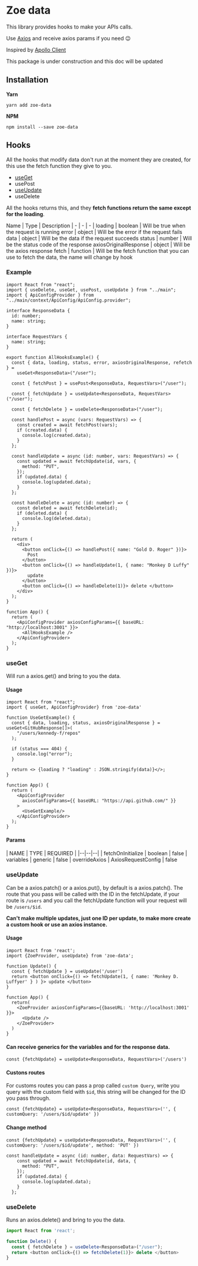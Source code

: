

# Zoe data

This library provides hooks to make your APIs calls.

Use [Axios](https://axios-http.com/) and receive axios params if you need 😉

Inspired by [Apollo Client](https://www.apollographql.com/docs/react/)


This package is under construction and this doc will be updated

## Installation

**Yarn**
```yarn
yarn add zoe-data
```

**NPM**

```npm
npm install --save zoe-data
```

## Hooks

All the hooks that modify data don't run at the moment they are created, for this use the fetch function they give to
you.

- [useGet](#useGet)
- usePost
- [useUpdate](#useUpdate)
- useDelete

All the hooks returns this, and they **fetch functions return the same except for the loading**.

Name | Type | Description | - | - | - | loading | boolean | Will be true when the request is running error | object |
Will be the error if the request fails data | object | Will be the data if the request succeeds status | number | Will
be the status code of the response axiosOriginalResponse | object | Will be the axios response fetch | function | Will
be the fetch function that you can use to fetch the data, the name will change by hook

### Example

```tsx
import React from "react";
import { useDelete, useGet, usePost, useUpdate } from "../main";
import { ApiConfigProvider } from "../main/context/ApiConfig/ApiConfig.provider";

interface ResponseData {
  id: number;
  name: string;
}

interface RequestVars {
  name: string;
}

export function AllHooksExample() {
  const { data, loading, status, error, axiosOriginalResponse, refetch } =
    useGet<ResponseData>("/user");

  const { fetchPost } = usePost<ResponseData, RequestVars>("/user");

  const { fetchUpdate } = useUpdate<ResponseData, RequestVars>("/user");

  const { fetchDelete } = useDelete<ResponseData>("/user");

  const handlePost = async (vars: RequestVars) => {
    const created = await fetchPost(vars);
    if (created.data) {
      console.log(created.data);
    }
  };

  const handleUpdate = async (id: number, vars: RequestVars) => {
    const updated = await fetchUpdate(id, vars, {
      method: "PUT",
    });
    if (updated.data) {
      console.log(updated.data);
    }
  };

  const handleDelete = async (id: number) => {
    const deleted = await fetchDelete(id);
    if (deleted.data) {
      console.log(deleted.data);
    }
  };

  return (
    <div>
      <button onClick={() => handlePost({ name: "Gold D. Roger" })}>
        Post
      </button>
      <button onClick={() => handleUpdate(1, { name: "Monkey D Luffy" })}>
        update
      </button>
      <button onClick={() => handleDelete(1)}> delete </button>
    </div>
  );
}

function App() {
  return (
    <ApiConfigProvider axiosConfigParams={{ baseURL: "http://localhost:3001" }}>
      <AllHooksExample />
    </ApiConfigProvider>
  );
}
```

### useGet
Will run a axios.get() and bring to you the data.

#### Usage

```tsx
import React from "react";
import { useGet, ApiConfigProvider} from 'zoe-data'

function UseGetExample() {
  const { data, loading, status, axiosOriginalResponse } = useGet<GitHubResponse[]>(
    "/users/kennedy-f/repos"
  );

  if (status === 404) {
    console.log("error");
  }

  return <> {loading ? "loading" : JSON.stringify(data)}</>;
}

function App() {
  return (
    <ApiConfigProvider
      axiosConfigParams={{ baseURL: "https://api.github.com/" }}
    >
      <UseGetExample/>
    </ApiConfigProvider>
  );
}
```

#### Params

| NAME | TYPE | REQUIRED | |--|--|--| | fetchOnInitialize | boolean | false | variables | generic | false |
overrideAxios | AxiosRequestConfig | false

### useUpdate

Can be a axios.patch() or a axios.put(), by default is a axios.patch(). The route that you pass will be called with the
ID in the fetchUpdate, if your route is `/users` and you call the fetchUpdate function will your request will
be  `/users/$id`.

**Can't make multiple updates, just one ID per update, to make more create a custom hook or use an axios instance.**

#### Usage

```tsx
import React from 'react';
import {ZoeProvider, useUpdate} from 'zoe-data';

function Update() { 
  const { fetchUpdate } = useUpdate('/user')
  return <button onClick={() => fetchUpdate(1, { name: 'Monkey D. Luffyer' } ) }> update </button>
}

function App() { 
  return(
    <ZoeProvider axiosConfigParams={{baseURL: 'http://localhost:3001' }}> 
      <Update />
    </ZoeProvider>
  )
} 

```

#### Can receive generics for the variables and for the response data.

```tsx
const {fetchUpdate} = useUpdate<ResponseData, RequestVars>('/users')
```

#### Custons routes

For customs routes you can pass a prop called `custom Query`, write you query with the custom field with `$id`, this
string will be changed for the ID you pass through.

```tsx
const {fetchUpdate} = useUpdate<ResponseData, RequestVars>('', { customQuery: '/users/$id/update' })
```

#### Change method

```tsx
const {fetchUpdate} = useUpdate<ResponseData, RequestVars>('', { customQuery: '/users/$id/update', method: 'PUT' })

const handleUpdate = async (id: number, data: RequestVars) => {
    const updated = await fetchUpdate(id, data, {
      method: "PUT",
    });
    if (updated.data) {
      console.log(updated.data);
    }
  };
```

### useDelete

Runs an axios.delete() and bring to you the data.

```typescript jsx
import React from 'react';

function Delete() {
  const { fetchDelete } = useDelete<ResponseData>("/user");
  return <button onClick={() => fetchDelete(1)}> delete </button>
}
```
